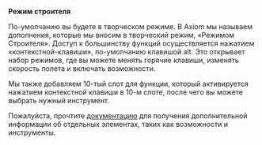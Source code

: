 **Режим строителя**

По-умолчанию вы будете в творческом режиме. 
В Axiom мы называем дополнения, которые мы вносим в творческий режим, «Режимом Строителя». Доступ к большинству функций осуществляется нажатием «контекстной-клавиши», по-умолчанию клавишой alt. 
Это открывает набор режимов, где вы можете менять горячие клавиши, изменять скорость полета и включать возможности.

Мы также добавляем 10-тый слот для функции, который активируется нажатием контекстной клавиши в 10-м слоте, после чего вы можете выбрать нужный инструмент.

Пожалуйста, прочтите [документацию](https://axiomdocs.moulberry.com/builder/intro.html) для получения дополнительной информации об отдельных элементах, таких как возможности и инструменты.
